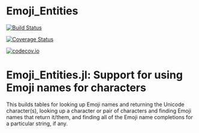 # Emoji_Entities

[![Build Status](https://travis-ci.org/JuliaString/Emoji_Entities.jl.svg?branch=master)](https://travis-ci.org/JuliaString/Emoji_Entities.jl)

[![Coverage Status](https://coveralls.io/repos/JuliaString/Emoji_Entities.jl/badge.svg?branch=master&service=github)](https://coveralls.io/github/JuliaString/Emoji_Entities.jl?branch=master)

[![codecov.io](http://codecov.io/github/JuliaString/Emoji_Entities.jl/coverage.svg?branch=master)](http://codecov.io/github/JuliaString/Emoji_Entities.jl?branch=master)

Emoji_Entities.jl: Support for using Emoji names for characters
====================================================================

This builds tables for looking up Emoji names and returning the Unicode character(s),
looking up a character or pair of characters and finding Emoji names that return it/them,
and finding all of the Emoji name completions for a particular string, if any.
